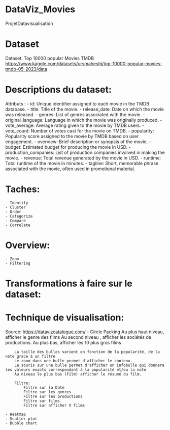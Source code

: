 # DataViz_Movies
 ProjetDatavisualisation

# Dataset
Dataset: Top 10000 popular Movies TMDB
https://www.kaggle.com/datasets/ursmaheshj/top-10000-popular-movies-tmdb-05-2023/data

# Descriptions du dataset:
Attributs : 
    - id: Unique identifier assigned to each movie in the TMDB database.
    - title: Title of the movie.
    - release_date: Date on which the movie was released.
    - genres: List of genres associated with the movie.
    - original_language: Language in which the movie was originally produced.
    - vote_average: Average rating given to the movie by TMDB users.
    - vote_count: Number of votes cast for the movie on TMDB.
    - popularity: Popularity score assigned to the movie by TMDB based on user engagement.
    - overview: Brief description or synopsis of the movie.
    - budget: Estimated budget for producing the movie in USD.
    - production_companies: List of production companies involved in making the movie.
    - revenue: Total revenue generated by the movie in USD.
    - runtime: Total runtime of the movie in minutes.
    - tagline: Short, memorable phrase associated with the movie, often used in promotional material.

# Taches:
    - Identify
    - Cluster
    - Order
    - Categorize
    - Compare
    - Correlate

# Overview:
    - Zoom
    - Filtering

# Transformations à faire sur le dataset:



# Technique de visualisation:
Source: https://datavizcatalogue.com/
    - Circle Packing
        Au plus haut niveau, afficher le genre des films
        Au second niveau , afficher les sociétés de productions.
        Au plus bas, afficher les 10 plus gros films
        
        La taille des bulles varient en fonction de la popularité, de la note grace à un filtre
        Le zoom dans une bulle permet d'afficher le contenu. 
        La souris sur une bulle permet d'afficher un infobulle qui donnera les valeurs exacts correspondant à la popularité et/ou la note
        Au niveau le plus bas (Film) afficher le résumé du film.

        Filtre:
            Filtre sur la Date
            Filtre sur les genres
            Filtre sur les productions
            Filtre sur films
            Filtre sur afficher X films

    - Heatmap
    - Scatter plot
    - Bubble chart